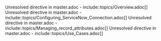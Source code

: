 Unresolved directive in master.adoc - include::topics/Overview.adoc\[\]
Unresolved directive in master.adoc -
include::topics/Configuring\_ServiceNow\_Connection.adoc\[\] Unresolved
directive in master.adoc -
include::topics/Managing\_record\_attributes.adoc\[\] Unresolved
directive in master.adoc - include::topics/Use\_Cases.adoc\[\]

